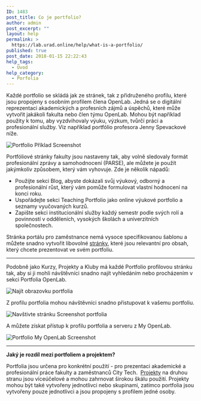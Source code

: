 ```yaml
---
ID: 1483
post_title: Co je portfolio?
author: admin
post_excerpt: ""
layout: help
permalink: >
  https://lab.urad.online/help/what-is-a-portfolio/
published: true
post_date: 2018-01-15 22:22:43
help_tags:
  - Úvod
help_category:
  - Porfolia
---
```

Každé portfolio se skládá jak ze stránek, tak z přidruženého profilu, které jsou propojeny s osobním profilem člena OpenLab. Jedná se o digitální reprezentaci akademických a profesních zájmů a úspěchů, které může vytvořit jakákoli fakulta nebo člen týmu OpenLab. Mohou být například použity k tomu, aby vyzdvihovaly výuku, výzkum, tvůrčí práci a profesionální služby. Viz například portfólio profesora Jenny Spevackové níže.

<img class="alignnone wp-image-45158 size-full" src="https://openlab.citytech.cuny.edu/wp-content/uploads/2013/01/screencapture-profspevack-1507424340454.png" alt="Portfolio Příklad Screenshot" />

Portfóliové stránky fakulty jsou nastaveny tak, aby volně sledovaly formát profesionální zprávy a samohodnocení (PARSE), ale můžete je použít jakýmkoliv způsobem, který vám vyhovuje. Zde je několik nápadů:
<ul>
 	<li>Použijte sekci Blog, abyste dokázali svůj výukový, odborný a profesionální růst, který vám pomůže formulovat vlastní hodnocení na konci roku.</li>
 	<li>Uspořádejte sekci Teaching Portfolio jako online výukové portfolio a seznamy vyučovaných kurzů.</li>
 	<li>Zapište sekci institucionální služby každý semestr podle svých rolí a povinností v odděleních, vysokých školách a univerzitních společnostech.</li>
</ul>
Stránka portálu pro zaměstnance nemá vysoce specifikovanou šablonu a můžete snadno vytvořit libovolné <a title="Vytváření stránek na vašem webu" href="https://lab.urad.online/help/creating-pages-on-your-site/">stránky,</a> které jsou relevantní pro obsah, který chcete prezentovat ve svém portfoliu.

_____________

Podobně jako Kurzy, Projekty a Kluby má každé Portfolio profilovou stránku tak, aby si ji mohli návštěvníci snadno najít vyhledáním nebo procházením v sekci Portfolia OpenLab.

<img class="alignnone wp-image-36728 size-full" src="https://openlab.citytech.cuny.edu/wp-content/uploads/2013/01/WhatIsPortfolio_2_v2.png" alt="Najít obrazovku portfolia" />

Z profilu portfolia mohou návštěvníci snadno přistupovat k vašemu portfoliu.

<img class="alignnone wp-image-36729 size-full" src="https://openlab.citytech.cuny.edu/wp-content/uploads/2013/01/WhatIsPortfolio_3_v2.png" alt="Navštivte stránku Screenshot portfolia" />

A můžete získat přístup k profilu portfolia a serveru z My OpenLab.

<img class="alignnone wp-image-36731 size-full" src="https://openlab.citytech.cuny.edu/wp-content/uploads/2013/01/WhatIsPortfolio_4_v2.png" alt="Portfolio My OpenLab Screenshot" />

_____________

<strong>Jaký je rozdíl mezi portfoliem a projektem?</strong>

Portfolia jsou určena pro konkrétní použití - pro prezentaci akademické a profesionální práce fakulty a zaměstnanců City Tech.  <a title="Co je to projekt na OpenLab?" href="https://lab.urad.online/help/what-is-a-project-on-the-openlab/">Projekty</a> na druhou stranu jsou víceúčelové a mohou zahrnovat širokou škálu použití. Projekty mohou být také vytvořeny jednotlivci nebo skupinami, zatímco portfolia jsou vytvořeny pouze jednotlivci a jsou propojeny s profilem jedné osoby.